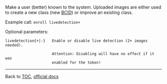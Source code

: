 Make a user (better) known to the system. Uploaded images are either used to
create a new class (new [BCID](./bcid.md)) or improve an existing class.

Example call: `enroll livedetection+`


Optional parameters:

    livedetection{+|-}   Enable or disable live detection (2+ images needed).

                         Attention: Disabling will have no effect if it was
                         enabled for the token!


---

Back to [TOC](./toc.md), [official docs](https://developer.bioid.com/bwsreference/web-api/web-enroll-api)